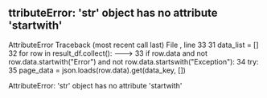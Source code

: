 ttributeError: 'str' object has no attribute 'startwith'
---------------------------------------------------------------------------
AttributeError                            Traceback (most recent call last)
File <command-1723439101937786>, line 33
     31 data_list = []
     32 for row in result_df.collect():
---> 33     if row.data and not row.data.startwith("Error") and not row.data.startswith("Exception"):
     34         try:
     35             page_data = json.loads(row.data).get(data_key, [])

AttributeError: 'str' object has no attribute 'startwith'
